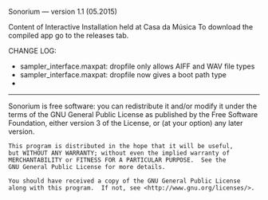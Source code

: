 Sonorium — version 1.1 (05.2015)

Content of Interactive Installation held at Casa da Música
To download the compiled app go to the releases tab.


CHANGE LOG: 
 - sampler_interface.maxpat: dropfile only allows AIFF and WAV file types
 - sampler_interface.maxpat: dropfile now gives a boot path type
 -  



____

Sonorium is free software: you can redistribute it and/or modify
    it under the terms of the GNU General Public License as published by
    the Free Software Foundation, either version 3 of the License, or
    (at your option) any later version.

    This program is distributed in the hope that it will be useful,
    but WITHOUT ANY WARRANTY; without even the implied warranty of
    MERCHANTABILITY or FITNESS FOR A PARTICULAR PURPOSE.  See the
    GNU General Public License for more details.

    You should have received a copy of the GNU General Public License
    along with this program.  If not, see <http://www.gnu.org/licenses/>.
